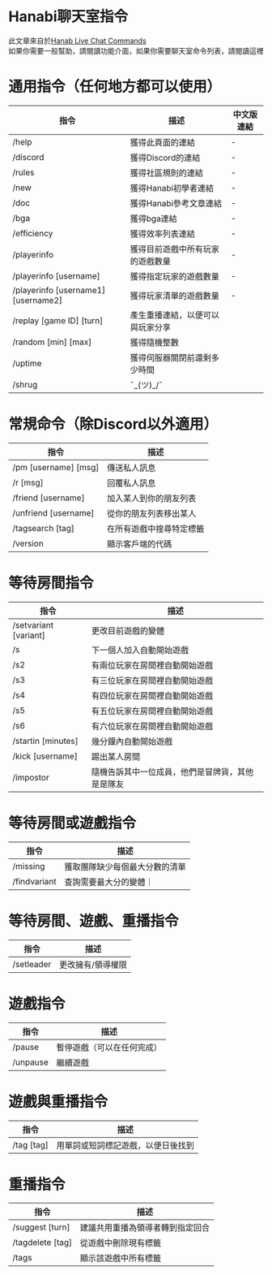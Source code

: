 # Hanabi聊天室指令
此文章來自於[Hanab Live Chat Commands](https://github.com/Zamiell/hanabi-live/blob/master/docs/CHAT_COMMANDS.md#pre-game-game-and-replay-commands)<br>
如果你需要一般幫助，請閱讀功能介面，如果你需要聊天室命令列表，請閱讀這裡

# 通用指令（任何地方都可以使用）
|指令|描述|中文版連結|
|---------|--------------------|-----|
|/help|獲得此頁面的連結|-|
|/discord|獲得Discord的連結|-|
|/rules|獲得社區規則的連結|-|
|/new|獲得Hanabi初學者連結|-|
|/doc|獲得Hanabi參考文章連結|-|
|/bga|獲得bga連結|-|
|/efficiency|獲得效率列表連結|-|
|/playerinfo|獲得目前遊戲中所有玩家的遊戲數量|-|
|/playerinfo [username]|獲得指定玩家的遊戲數量|-|
|/playerinfo [username1] [username2]|獲得玩家清單的遊戲數量|-|
|/replay [game ID] [turn]|產生重播連結，以便可以與玩家分享|
|/random [min] [max]|獲得隨機整數|
|/uptime|獲得伺服器關閉前還剩多少時間|
|/shrug| ¯\_(ツ)_/¯ |

# 常規命令（除Discord以外適用）
|指令|描述|
|---|---|
|/pm [username] [msg]|傳送私人訊息|
|/r [msg]|回覆私人訊息|
|/friend [username]|加入某人到你的朋友列表|
|/unfriend [username]|從你的朋友列表移出某人|
|/tagsearch [tag]|在所有遊戲中搜尋特定標籤|
|/version|顯示客戶端的代碼|

# 等待房間指令
|指令|描述|
|---|---|
|/setvariant [variant]|更改目前遊戲的變體|
|/s|下一個人加入自動開始遊戲|
|/s2|有兩位玩家在房間裡自動開始遊戲|
|/s3|有三位玩家在房間裡自動開始遊戲|
|/s4|有四位玩家在房間裡自動開始遊戲|
|/s5|有五位玩家在房間裡自動開始遊戲|
|/s6|有六位玩家在房間裡自動開始遊戲|
|/startin [minutes]|幾分鐘內自動開始遊戲|
|/kick [username]|踢出某人房間|
|/impostor|隨機告訴其中一位成員，他們是冒牌貨，其他是是隊友|

# 等待房間或遊戲指令
|指令|描述|
|---|---|
|/missing|獲取團隊缺少每個最大分數的清單|
|/findvariant|查詢需要最大分的變體｜

# 等待房間、遊戲、重播指令
|指令|描述|
|---|---|
|/setleader|更改擁有/領導權限|

# 遊戲指令
|指令|描述|
|---|---|
|/pause|暫停遊戲（可以在任何完成）|
|/unpause|繼續遊戲|

# 遊戲與重播指令
|指令|描述|
|---|---|
|/tag [tag]|用單詞或短詞標記遊戲，以便日後找到|

# 重播指令
|指令|描述|
|---|---|
|/suggest [turn]|建議共用重播為領導者轉到指定回合|
|/tagdelete [tag]|從遊戲中刪除現有標籤|
|/tags|顯示該遊戲中所有標籤|
